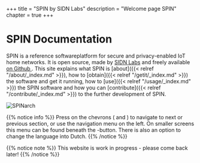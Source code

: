 +++
title = "SPIN by SIDN Labs"
description = "Welcome page SPIN"
chapter = true
+++

# SPIN Documentation
SPIN is a reference softwareplatform for secure and privacy-enabled IoT home networks. 
It is open source, made by [SIDN Labs](https://www.sidnlabs.nl/index?language_id=2 "Visit our website") 
and freely available [on Github <i class='fa fa-github'></i>](https://github.com/sidn/spin). 
This site explains what SPIN is [about]({{< relref "/about/_index.md" >}}), 
how to [obtain]({{< relref "/getit/_index.md" >}}) the software and get it running, 
how to [use]({{< relref "/usage/_index.md" >}}) the SPIN software and how you 
can [contribute]({{< relref "/contribute/_index.md" >}}) to the further development of SPIN.

![SPINarch](/images/SPIN_Concept.png "SPIN concept")

{{% notice info %}}
Press on the chevrons (<i class='fa fa-chevron-left'></i> and
<i class='fa fa-chevron-right'></i>) to navigate to next or previous section, or use the
navigation menu on the left. On smaller screens this menu can be found beneath the
<i class='fa fa-bars'></i>-button. There is also an option to change the language into Dutch.
{{% /notice %}}

{{% notice note %}}
This website is work in progress - please come back later!
{{% /notice %}}